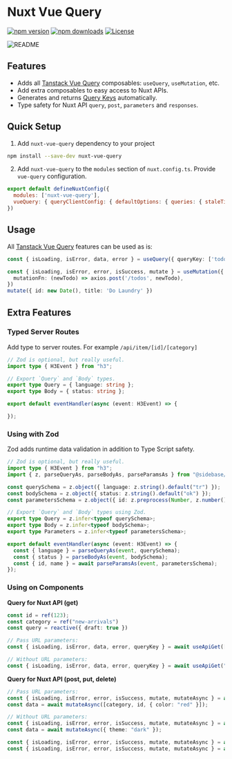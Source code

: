 <!--
Get your module up and running quickly.

Find and replace all on all files (CMD+SHIFT+F):
- Name: Nuxt Vue Query
- Package name: nuxt-vue-query
- Description: Type safe TanStack Vue Query module for Nuxt.
-->

# Nuxt Vue Query

[![npm version][npm-version-src]][npm-version-href]
[![npm downloads][npm-downloads-src]][npm-downloads-href]
[![License][license-src]][license-href]

![README](https://user-images.githubusercontent.com/1497060/221602402-7bb6d80b-2585-4b94-94a2-105d98a3e99b.png)

## Features

<!-- Highlight some of the features your module provide here -->
- Adds all [Tanstack Vue Query](https://tanstack.com/query/v4/docs/vue/overview) composables: `useQuery`, `useMutation`, etc.
- Add extra composables to easy access to Nuxt APIs.
- Generates and returns [Query Keys](https://tanstack.com/query/v4/docs/vue/guides/query-keys) automatically.
- Type safety for Nuxt API `query`, `post`, `parameters` and `responses`.

## Quick Setup

1. Add `nuxt-vue-query` dependency to your project

```bash
npm install --save-dev nuxt-vue-query
```

2. Add `nuxt-vue-query` to the `modules` section of `nuxt.config.ts`. Provide `vue-query` configuration.

```js
export default defineNuxtConfig({
  modules: ['nuxt-vue-query'],
  vueQuery: { queryClientConfig: { defaultOptions: { queries: { staleTime: 60000 } } } }
})
```

## Usage

All [Tanstack Vue Query](https://tanstack.com/query/v4/docs/vue/overview) features can be used as is:

```ts
const { isLoading, isError, data, error } = useQuery({ queryKey: ['todos'], queryFn: fetchTodoList })

const { isLoading, isError, error, isSuccess, mutate } = useMutation({
  mutationFn: (newTodo) => axios.post('/todos', newTodo),
})
mutate({ id: new Date(), title: 'Do Laundry' })
```

## Extra Features

### Typed Server Routes
Add type to server routes. For example `/api/item/[id]/[category]`

```ts
// Zod is optional, but really useful.
import type { H3Event } from "h3";

// Export `Query` and `Body` types.
export type Query = { language: string };
export type Body = { status: string };

export default eventHandler(async (event: H3Event) => {

});
```

### Using with Zod

Zod adds runtime data validation in addition to Type Script safety.

```ts
// Zod is optional, but really useful.
import type { H3Event } from "h3";
import { z, parseQueryAs, parseBodyAs, parseParamsAs } from "@sidebase/nuxt-parse";

const querySchema = z.object({ language: z.string().default("tr") });
const bodySchema = z.object({ status: z.string().default("ok") });
const parametersSchema = z.object({ id: z.preprocess(Number, z.number()), category: z.string() }).required({ id: true, name: true });

// Export `Query` and `Body` types using Zod.
export type Query = z.infer<typeof querySchema>;
export type Body = z.infer<typeof bodySchema>;
export type Parameters = z.infer<typeof parametersSchema>;

export default eventHandler(async (event: H3Event) => {
  const { language } = parseQueryAs(event, querySchema);
  const { status } = parseBodyAs(event, bodySchema);
  const { id, name } = await parseParamsAs(event, parametersSchema);
});
```

### Using on Components

**Query for Nuxt API (get)**

```ts
const id = ref(123);
const category = ref("new-arrivals")
const query = reactive({ draft: true })

// Pass URL parameters:
const { isLoading, isError, data, error, queryKey } = await useApiGet(["/api/item/:category/:id", category, id], query, options);

// Without URL parameters:
const { isLoading, isError, data, error, queryKey } = await useApiGet("/api/prefs", query, options);
```

**Query for Nuxt API (post, put, delete)**

```ts
// Pass URL parameters:
const { isLoading, isError, error, isSuccess, mutate, mutateAsync } = await useApiPost("/api/item/:category/:id", options);
const data = await mutateAsync([category, id, { color: "red" }]);

// Without URL parameters:
const { isLoading, isError, error, isSuccess, mutate, mutateAsync } = await useApiPost("/api/prefs", options);
const data = await mutateAsync({ theme: "dark" });

const { isLoading, isError, error, isSuccess, mutate, mutateAsync } = await useApiPut("/api/prefs", options);
const { isLoading, isError, error, isSuccess, mutate, mutateAsync } = await useApiDelete("/api/prefs", options);
```

<!-- Badges -->
[npm-version-src]: https://img.shields.io/npm/v/nuxt-vue-query/latest.svg?style=flat&colorA=18181B&colorB=28CF8D
[npm-version-href]: https://npmjs.com/package/nuxt-vue-query

[npm-downloads-src]: https://img.shields.io/npm/dm/nuxt-vue-query.svg?style=flat&colorA=18181B&colorB=28CF8D
[npm-downloads-href]: https://npmjs.com/package/nuxt-vue-query

[license-src]: https://img.shields.io/npm/l/nuxt-vue-query.svg?style=flat&colorA=18181B&colorB=28CF8D
[license-href]: https://npmjs.com/package/nuxt-vue-query
